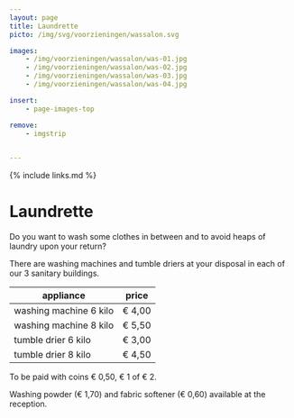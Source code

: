 ```yaml
---
layout: page
title: Laundrette
picto: /img/svg/voorzieningen/wassalon.svg

images:
    - /img/voorzieningen/wassalon/was-01.jpg
    - /img/voorzieningen/wassalon/was-02.jpg
    - /img/voorzieningen/wassalon/was-03.jpg
    - /img/voorzieningen/wassalon/was-04.jpg

insert:
    - page-images-top

remove:
    - imgstrip
    

---
```

{% include links.md %}

# Laundrette

Do you want to wash some clothes in between and to avoid heaps of laundry upon your return?

There are washing machines and tumble driers at your disposal in each of our 3 sanitary buildings.


| appliance                   | price  |
|--------------------------   |:------:|
| washing machine 6 kilo      | € 4,00 |
| washing machine 8 kilo      | € 5,50 |
| tumble drier 6 kilo         | € 3,00 |
| tumble drier 8 kilo         | € 4,50 |


To be paid with coins € 0,50, € 1 of € 2.

Washing powder (€ 1,70) and fabric softener (€ 0,60) available at the reception.